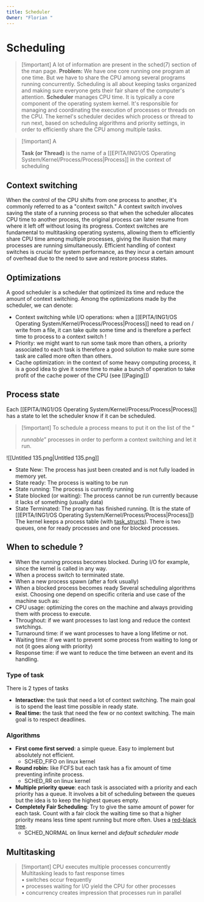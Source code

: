 ```yaml
---
title: Scheduler
Owner: "Florian "
---
```

# Scheduling

> [!important] A lot of information are present in the sched(7) section of the man page.
**Problem:** We have one core running one program at one time. But we have to share the CPU among several programs running concurrently.
Scheduling is all about keeping tasks organized and making sure everyone gets their fair share of the computer's attention.
**Scheduler** manages CPU time. It is typically a core component of the operating system kernel. It's responsible for managing and coordinating the execution of processes or threads on the CPU. The kernel's scheduler decides which process or thread to run next, based on scheduling algorithms and priority settings, in order to efficiently share the CPU among multiple tasks.

> [!important] A
> 
> **Task (or Thread)** is the name of a [[EPITA/ING1/OS Operating System/Kernel/Process/Process|Process]] in the context of scheduling
## Context switching
When the control of the CPU shifts from one process to another, it's commonly referred to as a "context switch."
A context switch involves saving the state of a running process so that when the scheduler allocates CPU time to another process, the original process can later resume from where it left off without losing its progress.
Context switches are fundamental to multitasking operating systems, allowing them to efficiently share CPU time among multiple processes, giving the illusion that many processes are running simultaneously. Efficient handling of context switches is crucial for system performance, as they incur a certain amount of overhead due to the need to save and restore process states.
## Optimizations
A good scheduler is a scheduler that optimized its time and reduce the amount of context switching. Among the optimizations made by the scheduler, we can denote:
- Context switching while I/O operations: when a [[EPITA/ING1/OS Operating System/Kernel/Process/Process|Process]] need to read on / write from a file, it can take quite some time and is therefore a perfect time to process to a context switch !
- Priority: we might want to run some task more than others, a priority associated to each task is therefore a good solution to make sure some task are called more often than others.
- Cache optimization: in the context of some heavy computing process, it is a good idea to give it some time to make a bunch of operation to take profit of the cache power of the CPU (see [[Paging]])
## Process state
Each [[EPITA/ING1/OS Operating System/Kernel/Process/Process|Process]] has a state to let the scheduler know if it can be scheduled.

> [!important] To schedule a process means to put it on the list of the “
> 
> _runnable_” processes in order to perform a context switching and let it run.
  
![[Untitled 135.png|Untitled 135.png]]

- State New: The process has just been created and is not fully loaded in memory yet.
- State ready: The process is waiting to be run
- State running: The process is currently running
- State blocked (or waiting): The process cannot be run currently because it lacks of something (usually data)
- State Terminated: The program has finished running. (It is the state of [[EPITA/ING1/OS Operating System/Kernel/Process/Process|Process]])
The kernel keeps a process table (with [task_structs](https://stackoverflow.com/questions/56531880/how-does-the-kernel-use-task-struct)). There is two queues, one for ready processes and one for blocked processes.
## When to schedule ?
- When the running process becomes blocked. During I/O for example, since the kernel is called in any way.
- When a process switch to terminated state.
- When a new process spawn (after a fork usually)
- When a blocked process becomes ready
Several scheduling algorithms exist. Choosing one depend on specific criteria and use case of the machine such as:
- CPU usage: optimizing the cores on the machine and always providing them with process to execute.
- Throughout: if we want processes to last long and reduce the context swtchings.
- Turnaround time: if we want processes to have a long lifetime or not.
- Waiting time: if we want to prevent some process from waiting to long or not (it goes along with priority)
- Response time: if we want to reduce the time between an event and its handling.
### Type of task
There is 2 types of tasks
- **Interactive:** the task that need a lot of context switching. The main goal is to spend the least time possible in ready state.
- **Real time:** the task that need the few or no context switching. The main goal is to respect deadlines.
### Algorithms
- **First come first served**: a simple queue. Easy to implement but absolutely not efficient.
    - SCHED_FIFO on linux kernel
- **Round robin:** like FCFS but each task has a fix amount of time preventing infinite process.
    - SCHED_RR on linux kernel
- **Multiple priority queue**: each task is associated with a priority and each priority has a queue. It involves a bit of scheduling between the queues but the idea is to keep the highest queues empty.
- **Completely Fair Scheduling**: Try to give the same amount of power for each task. Count with a fair clock the waiting time so that a higher priority means less time spent running but more often. Uses a [red-black tree](https://en.wikipedia.org/wiki/Red%E2%80%93black_tree).
    - SCHED_NORMAL on linux kernel and _default scheduler mode_
## Multitasking

> [!important] CPU executes multiple processes concurrently
Multitasking leads to fast response times  
• switches occur frequently  
• processes waiting for I/O yield the CPU for other processes  
• concurrency creates impression that processes run in parallel